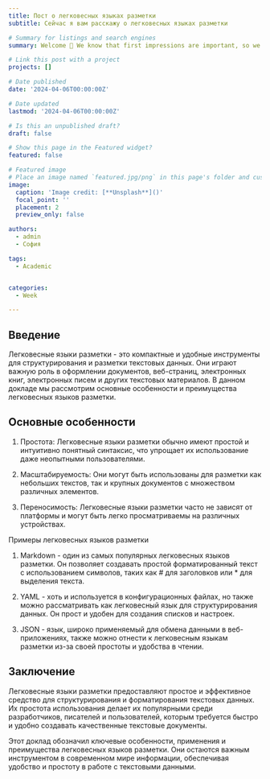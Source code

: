 ```yaml
---
title: Пост о легковесных языках разметки
subtitle: Сейчас я вам расскажу о легковесных языках разметки

# Summary for listings and search engines
summary: Welcome 👋 We know that first impressions are important, so we've populated your new site with some initial content to help you get familiar with everything in no time.

# Link this post with a project
projects: []

# Date published
date: '2024-04-06T00:00:00Z'

# Date updated
lastmod: '2024-04-06T00:00:00Z'

# Is this an unpublished draft?
draft: false

# Show this page in the Featured widget?
featured: false

# Featured image
# Place an image named `featured.jpg/png` in this page's folder and customize its options here.
image:
  caption: 'Image credit: [**Unsplash**]()'
  focal_point: ''
  placement: 2
  preview_only: false

authors:
  - admin
  - София

tags:
  - Academic


categories:
  - Week

---
```

## Введение
Легковесные языки разметки - это компактные и удобные инструменты для структурирования и разметки текстовых данных. Они играют важную роль в оформлении документов, веб-страниц, электронных книг, электронных писем и других текстовых материалов. В данном докладе мы рассмотрим основные особенности и преимущества легковесных языков разметки.

## Основные особенности
1. Простота: Легковесные языки разметки обычно имеют простой и интуитивно понятный синтаксис, что упрощает их использование даже неопытными пользователями.
   
2. Масштабируемость: Они могут быть использованы для разметки как небольших текстов, так и крупных документов с множеством различных элементов.

3. Переносимость: Легковесные языки разметки часто не зависят от платформы и могут быть легко просматриваемы на различных устройствах.

Примеры легковесных языков разметки
1. Markdown - один из самых популярных легковесных языков разметки. Он позволяет создавать простой форматированный текст с использованием символов, таких как # для заголовков или * для выделения текста.

2. YAML - хоть и используется в конфигурационных файлах, но также можно рассматривать как легковесный язык для структурирования данных. Он прост и удобен для создания списков и настроек.

3. JSON - язык, широко применяемый для обмена данными в веб-приложениях, также можно отнести к легковесным языкам разметки из-за своей простоты и удобства в чтении.

## Заключение
Легковесные языки разметки предоставляют простое и эффективное средство для структурирования и форматирования текстовых данных. Их простота использования делает их популярными среди разработчиков, писателей и пользователей, которым требуется быстро и удобно создавать качественные текстовые документы.

Этот доклад обозначил ключевые особенности, применения и преимущества легковесных языков разметки. Они остаются важным инструментом в современном мире информации, обеспечивая удобство и простоту в работе с текстовыми данными.


